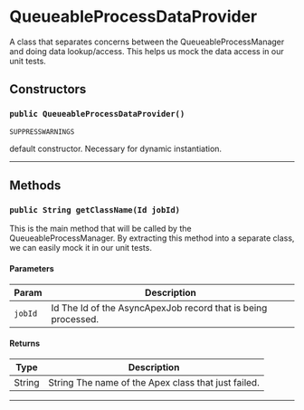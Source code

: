 # QueueableProcessDataProvider

A class that separates concerns between the QueueableProcessManager and doing data lookup/access.
This helps us mock the data access in our unit tests.

## Constructors

### `public QueueableProcessDataProvider()`

`SUPPRESSWARNINGS`

default constructor. Necessary for dynamic instantiation.

---

## Methods

### `public String getClassName(Id jobId)`

This is the main method that will be called by the QueueableProcessManager. By extracting this method into a separate class, we can easily mock it in our unit tests.

#### Parameters

| Param   | Description                                                   |
| ------- | ------------------------------------------------------------- |
| `jobId` | Id The Id of the AsyncApexJob record that is being processed. |

#### Returns

| Type   | Description                                         |
| ------ | --------------------------------------------------- |
| String | String The name of the Apex class that just failed. |

---
